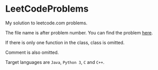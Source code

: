 # LeetCodeProblems
My solution to leetcode.com problems.

The file name is after problem number.
You can find the problem [here](https://leetcode.com/problemset/all/).

If there is only one function in the class, class is omitted.

Comment is also omitted.

Target languages are `Java`, `Python 3`, `C` and `C++`.
